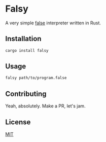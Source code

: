 # Falsy

A very simple [false](https://esolangs.org/wiki/FALSE) interpreter written in Rust.

## Installation

```bash
cargo install falsy
```

## Usage

```bash
falsy path/to/program.false
```

## Contributing

Yeah, absolutely. Make a PR, let's jam.

## License

[MIT](https://choosealicense.com/licenses/mit/)
